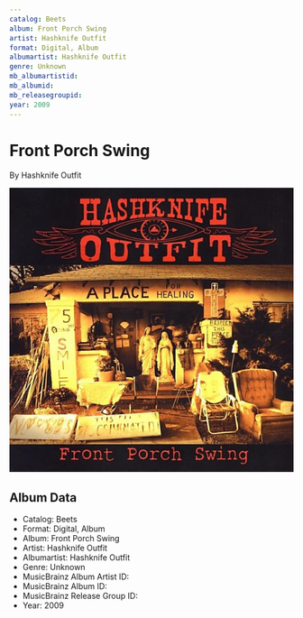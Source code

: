 ```yaml
---
catalog: Beets
album: Front Porch Swing
artist: Hashknife Outfit
format: Digital, Album
albumartist: Hashknife Outfit
genre: Unknown
mb_albumartistid: 
mb_albumid: 
mb_releasegroupid: 
year: 2009
---
```


# Front Porch Swing

By Hashknife Outfit

![](../../assets/beetscovers/Hashknife_Outfit-Front_Porch_Swing.jpg)

## Album Data

- Catalog: Beets
- Format: Digital, Album
- Album: Front Porch Swing
- Artist: Hashknife Outfit
- Albumartist: Hashknife Outfit
- Genre: Unknown
- MusicBrainz Album Artist ID: 
- MusicBrainz Album ID: 
- MusicBrainz Release Group ID: 
- Year: 2009

